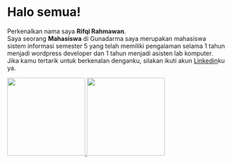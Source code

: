 # Halo semua! 
Perkenalkan nama saya **Rifqi Rahmawan**.\
Saya seorang **Mahasiswa** di Gunadarma
saya merupakan mahasiswa sistem informasi semester 5 yang telah memiliki pengalaman selama 1 tahun menjadi wordpress developer dan 1 tahun menjadi asisten lab komputer.
Jika kamu tertarik untuk berkenalan denganku, silakan ikuti akun [Linkedin](https://www.linkedin.com/in/rifqi-rahmawan-1155041aa/)ku ya.

<p align="left">
<a href="https://github.com/rifqirahmawan22">
  <img height="180em" src="https://github-readme-stats-eight-theta.vercel.app/api?username=rifqirahmawan22&show_icons=true&theme=algolia&include_all_commits=true&count_private=true"/>
  <img height="180em" src="https://github-readme-stats-eight-theta.vercel.app/api/top-langs/?username=rifqirahmawan22&layout=compact&langs_count=8&theme=algolia"/>
</a>
</p>
